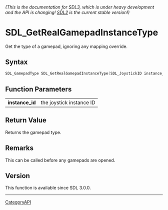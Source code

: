 ###### (This is the documentation for SDL3, which is under heavy development and the API is changing! [SDL2](https://wiki.libsdl.org/SDL2/) is the current stable version!)
# SDL_GetRealGamepadInstanceType

Get the type of a gamepad, ignoring any mapping override.

## Syntax

```c
SDL_GamepadType SDL_GetRealGamepadInstanceType(SDL_JoystickID instance_id);

```

## Function Parameters

|                     |                          |
| ------------------- | ------------------------ |
| **instance_id**     | the joystick instance ID |

## Return Value

Returns the gamepad type.

## Remarks

This can be called before any gamepads are opened.

## Version

This function is available since SDL 3.0.0.

----
[CategoryAPI](CategoryAPI.md)
